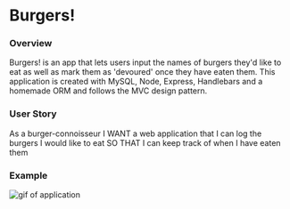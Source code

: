 # Burgers!

### Overview

Burgers! is an app that lets users input the names of burgers they'd like to eat as well as mark them as 'devoured' once they have eaten them. This application is created with MySQL, Node, Express, Handlebars and a homemade ORM and follows the MVC design pattern.

### User Story

As a burger-connoisseur
I WANT a web application that I can log the burgers I would like to eat
SO THAT I can keep track of when I have eaten them

### Example

![gif of application](https://media.giphy.com/media/mD4YOdycyJQAy6ZeUG/giphy.gif)